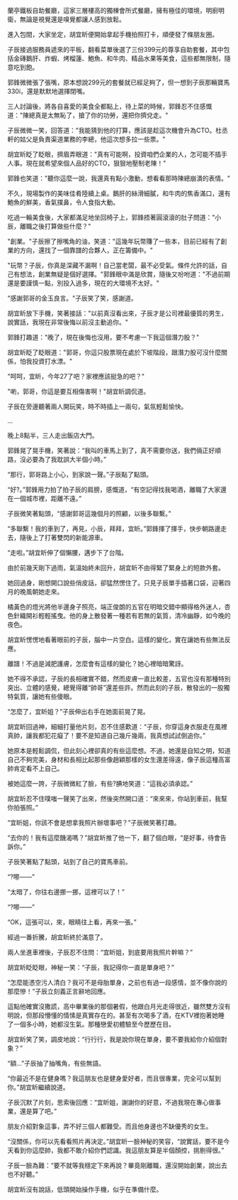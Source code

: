 蘭亭鐵板自助餐廳，這家三層樓高的獨棟會所式餐廳，擁有極佳的環境，明廚明衛，無論是視覺還是嗅覺都讓人感到放鬆。

進入包間，大家坐定，胡宜盺便開始拿起手機拍照打卡，順便發了條朋友圈。

子辰接過服務員遞來的平板，翻看菜單後選了三份399元的尊享自助套餐，其中包括金磚鵝肝、炸蝦、烤榴蓮、鮑魚、和牛肉、精品水果等美食，這些都無限制，隨意吃到飽。

郭鋒微微張了張嘴，原本想說299元的套餐就已經足夠了，但一想到子辰那輛寶馬330i，還是默默地選擇閉嘴。

三人討論後，將各自喜愛的美食全都點上，待上菜的時候，郭鋒忍不住感慨道："陳總真是太無恥了，搶了你的功勞，還把你擠兌走。"

子辰微微一笑，回答道："我能猜到他的打算，應該是趁這次機會升為CTO。杜丞軒的姑父是負責渠道業務的李總，他這次想多拉一些票。"

胡宜盺眨了眨眼，擠眉弄眼道："真有可能啊，投資咱們企業的人，怎可能不插手人事。現在就希望來個人品好的CTO，狠狠地壓制老陳！"

郭鋒也笑道："聽你這麼一說，我還真有點小激動，想看看那時陳總崩潰的表情。"

不久，現場製作的美味佳肴陸續上桌。鵝肝的絲滑細膩，和牛肉的焦香滿口，還有鮑魚的鮮美，香氣撲鼻，令人食指大動。

吃過一輪美食後，大家都滿足地坐回椅子上，郭鋒捂著圓滾滾的肚子問道："小辰，離職之後打算做些什麼？"

"創業。"子辰擦了擦嘴角的油，笑道："這幾年玩幣賺了一些本，目前已經有了創業的方向，還找了一個靠譜的合夥人，正在籌備中。"

"玩幣？子辰，你真是深藏不漏啊！自己當老闆，最不必受氣。條件允許的話，自己有想法，創業無疑是個好選擇。"郭鋒眼中滿是欣賞，隨後又吩咐道："不過前期還是要謹慎一點，別投入過多，現在的大環境不太好。"

"感謝郭哥的金玉良言。"子辰笑了笑，感謝道。

胡宜盺放下手機，笑著接話："以前真沒看出來，子辰才是公司裡最優質的男生，說實話，我現在非常後悔以前沒主動追你。"

郭鋒打趣道："晚了，現在後悔也沒用，要不考慮一下我這個潛力股？"

胡宜盺眨了眨眼道："郭哥，你這只股票現在處於下坡階段，跟潛力股可沒什麼關係，怕我投資打水漂。"

"呵呵，宜盺，今年27了吧？家裡應該挺急的吧？"

"喲，郭哥，你這是要互相傷害啊！"胡宜盺調侃道。

子辰在旁邊聽著兩人開玩笑，時不時插上一兩句，氣氛輕鬆愉快。

...

晚上8點半，三人走出飯店大門。

郭鋒晃了晃手機，笑著說：“我叫的車馬上到了，真不需要你送，我們倆正好順路，沒必要為了我耽誤大半個小時。”

“那行，郭哥路上小心，到家說一聲。”子辰點了點頭。

“好?。”郭鋒用力拍了拍子辰的肩膀，感慨道，“有空記得找我喝酒，離職了大家還在一個城市裡，距離不遠。”

子辰微笑著點頭，“感謝郭哥這幾個月的照顧，以後多聯繫。”

“多聯繫！我的車到了，再見，小辰，拜拜，宜盺。”郭鋒揮了揮手，快步朝路邊走去，隨後上了打著雙閃的新能源車。

“走啦。”胡宜盺伸了個懶腰，邁步下了台階。

由於前幾天剛下過雨，氣溫始終未回升，胡宜盺不由得緊了緊身上的短款外套。

她回過身，剛想開口說些俏皮話，卻猛然愣住了。只見子辰單手插著口袋，迎著四月的晚風朝她走來。

橘黃色的燈光將他半邊身子照亮，端正俊朗的五官在明暗交錯中顯得格外迷人，杏色針織開衫輕輕搖曳。他的身上散發著一種若有若無的氣質，清冷幽靜，如今晚的夜色。

胡宜盺愣愣地看著眼前的子辰，腦中一片空白。這樣的變化，實在讓她有些無法反應。

離譜！不過是減肥護膚，怎麼會有這樣的變化？她心裡暗暗驚訝。

她不得不承認，子辰的長相確實不錯，然而皮膚一直比較差，五官也沒有那種特別突出、立體的感覺，總覺得離“帥哥”還差些許。然而此刻的子辰，散發出的一股獨特氣質，讓她有些傻眼。

“怎麼了，宜盺姐？”子辰伸出右手在她面前晃了晃。

胡宜盺回過神，細細打量他片刻，忍不住感歎道：“子辰，你穿這身衣服走在風裡真帥，讓我都犯花癡了！要不是知道自己幾斤幾兩，我真想試試倒追你。”

她原本是輕鬆調侃，但此刻心裡卻真的有些這麼想。不過，她還是自知之明，知道自己不夠完美，身材和長相比起那些像趙穎那樣的女生還差得遠，像子辰這種高富帥肯定看不上自己。

被她這麼一誇，子辰微微紅了臉，有些?腆地笑道：“這我必須承認。”

胡宜盺忍不住噗嗤一聲笑了出來，然後突然開口道：“來來來，你站到車前，我幫你拍張照。”

“宜盺姐，你該不會是想拿我照片辦壞事吧？”子辰微笑著打趣。

“去你的！我有這麼饑渴嗎？”胡宜盺推了他一下，翻了個白眼，“是好事，待會告訴你。”

子辰笑著點了點頭，站到了自己的寶馬車前。

“?嚓——”

“太暗了，你往右邊挪一挪，這裡可以了！”

“?嚓——”

“OK，這張可以，來，眼睛往上看，再來一張。”

經過一番折騰，胡宜盺終於滿意了。

兩人坐進車裡後，子辰忍不住問：“宜盺姐，到底要用我照片幹嘛？”

胡宜盺眨眨眼，神秘一笑：“子辰，我記得你一直是單身吧？”

“怎麼能憑空污人清白？我可不是母胎單身，之前也有過一段感情，並不像你說的那麼慘！”子辰立刻義正言辭地回應。

這點他確實沒撒謊，高中畢業後的那個暑假，他跟白月光走得很近，雖然雙方沒有明說，但那段懵懂的情愫是真實存在的。甚至有次喝多了酒，在KTV裡抱著她睡了一個多小時，她都沒生氣。那種戀愛初體驗至今歷歷在目。

胡宜盺笑了笑，調皮地說：“行行行，我是說你現在單身，要不要我給你介紹個對象？”

“額...”子辰抽了抽嘴角，有些無語。

“你最近不是在健身嗎？我這朋友也是健身愛好者，而且很專業，完全可以幫到你。”胡宜盺繼續說道。

子辰沉默了片刻，思索後回應：“宜盺姐，謝謝你的好意，不過我現在專心做事業，還是算了吧。”

朋友介紹對象這事，弄不好三個人都難受。而且他身邊也不缺優秀的女生。

“沒關係，你可以先看看照片再決定。”胡宜盺一臉神秘的笑容，“說實話，要不是今天看到你這麼帥，我都不敢介紹你們認識。我這朋友算是半個顏控，挑剔得很。”

子辰一臉為難：“要不就等我穩定下來再說？畢竟剛離職，還沒開始創業，說出去也不好聽。”

胡宜盺沒有說話，低頭開始操作手機，似乎在準備什麼。